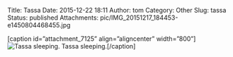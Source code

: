 Title: Tassa
Date: 2015-12-22 18:11
Author: tom
Category: Other
Slug: tassa
Status: published
Attachments: pic/IMG_20151217_184453-e1450804468455.jpg

[caption id=”attachment\_7125” align=”aligncenter” width=”800”]![Tassa
sleeping.](/pic/IMG_20151217_184453-e1450804468455.jpg)
Tassa sleeping.[/caption]

